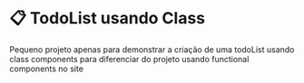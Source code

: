 # :clipboard: TodoList usando Class 

Pequeno projeto apenas para demonstrar a criação de uma todoList usando class components
para diferenciar do projeto usando functional components no site